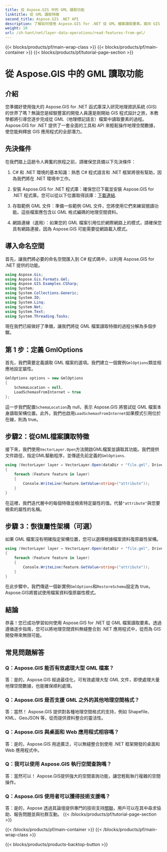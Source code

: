```yaml
---
title: 從 Aspose.GIS 中的 GML 讀取功能
linktitle: 從 GML 讀取特徵
second_title: Aspose.GIS .NET API
description: 了解如何使用 Aspose.GIS for .NET 從 GML 檔案讀取要素。面向 GIS 開發人員的綜合教程。
weight: 10
url: /zh-hant/net/layer-data-operations/read-features-from-gml/
---
```


{{< blocks/products/pf/main-wrap-class >}}
{{< blocks/products/pf/main-container >}}
{{< blocks/products/pf/tutorial-page-section >}}

# 從 Aspose.GIS 中的 GML 讀取功能

## 介紹

您準備好使用強大的 Aspose.GIS for .NET 函式庫深入研究地理資訊系統 (GIS) 的世界了嗎？無論您是經驗豐富的開發人員還是剛開始 GIS 程式設計之旅，本教學都將引導您逐步完成從 GML（地理標記語言）檔案中讀取要素的過程。 Aspose.GIS for .NET 提供了一套全面的工具和 API 來輕鬆操作地理空間數據，使您能夠釋放 GIS 應用程式的全部潛力。

## 先決條件

在我們踏上這趟令人興奮的旅程之前，請確保您具備以下先決條件：

1. C# 和 .NET 環境的基本知識：熟悉 C# 程式語言和 .NET 框架將很有幫助，因為我們將在 .NET 環境中工作。

2. 安裝 Aspose.GIS for .NET 程式庫：確保您已下載並安裝 Aspose.GIS for .NET 程式庫。您可以從以下位置取得該庫：[下載連結](https://releases.aspose.com/gis/net/).

3. 存取範例 GML 文件：準備一些範例 GML 文件，您將使用它們來練習閱讀功能。這些檔案應包含以 GML 格式編碼的地理空間資料。

4. 網路連線（選用）：如果您的 GML 檔案引用位於網際網路上的模式，請確保您具有網路連接，因為 Aspose.GIS 可能需要從網路載入模式。

## 導入命名空間

首先，讓我們將必要的命名空間匯入到 C# 程式碼中，以利用 Aspose.GIS for .NET 提供的功能。

```csharp
using Aspose.Gis;
using Aspose.Gis.Formats.Gml;
using Aspose.GIS.Examples.CSharp;
using System;
using System.Collections.Generic;
using System.IO;
using System.Linq;
using System.Net;
using System.Text;
using System.Threading.Tasks;
```

現在我們已經做好了準備，讓我們將從 GML 檔案讀取特徵的過程分解為多個步驟。

## 第 1 步：定義 GmlOptions

首先，我們需要定義讀取 GML 檔案的選項。我們建立一個實例`GmlOptions`類並相應地設定屬性。

```csharp
GmlOptions options = new GmlOptions
{
    SchemaLocation = null,
    LoadSchemasFromInternet = true
};
```

這一步我們配置`SchemaLocation`為 null，表示 Aspose.GIS 將嘗試從 GML 檔案本身讀取架構位置。此外，我們也啟用`LoadSchemasFromInternet`如果模式引用位於在線，則為 true。

## 步驟2：從GML檔案讀取特徵

接下來，我們使用`VectorLayer.Open`方法開啟GML檔案並讀取其功能。我們提供文件路徑，指定GML驅動程序，並傳遞先前定義的`GmlOptions`.

```csharp
using (VectorLayer layer = VectorLayer.Open(dataDir + "file.gml", Drivers.Gml, options))
{
    foreach (Feature feature in layer)
    {
        Console.WriteLine(feature.GetValue<string>("attribute"));
    }
}
```

在這裡，我們迭代層中的每個特徵並檢索特定屬性的值。代替`"attribute"`與您要檢索的屬性的名稱。

## 步驟 3：恢復屬性架構（可選）

如果 GML 檔案沒有明確指定架構位置，您可以選擇根據檔案資料復原屬性架構。

```csharp
using (VectorLayer layer = VectorLayer.Open(dataDir + "file.gml", Drivers.Gml, new GmlOptions(){RestoreSchema = true}))
{
    foreach (Feature feature in layer)
    {
        Console.WriteLine(feature.GetValue<string>("attribute"));
    }
}
```

在此步驟中，我們傳遞一個新實例`GmlOptions`和`RestoreSchema`設定為 true。 Aspose.GIS將嘗試使用檔案資料復原屬性模式。

## 結論

恭喜！您已成功學習如何使用 Aspose.GIS for .NET 從 GML 檔案讀取要素。透過遵循逐步指南，您可以將地理空間資料無縫整合到 .NET 應用程式中，從而為 GIS 開發帶來無限可能。

## 常見問題解答

### Q：Aspose.GIS 能否有效處理大型 GML 檔案？

答：是的，Aspose.GIS 經過最佳化，可有效處理大型 GML 文件，即使處理大量地理空間數據，也能確保順利處理。

### Q：Aspose.GIS 是否支援 GML 之外的其他地理空間格式？

答：當然！ Aspose.GIS 提供對各種地理空間格式的支持，例如 Shapefile、KML、GeoJSON 等，從而提供資料整合的靈活性。

### Q：Aspose.GIS 與桌面和 Web 應用程式相容嗎？

答：是的，Aspose.GIS 用途廣泛，可以無縫整合到使用 .NET 框架開發的桌面和 Web 應用程式中。

### Q：我可以使用 Aspose.GIS 執行空間查詢嗎？

答：當然可以！ Aspose.GIS提供強大的空間查詢功能，讓您輕鬆執行複雜的空間操作。

### Q：Aspose.GIS 使用者可以獲得技術支援嗎？

答：是的，Aspose 透過其論壇提供專門的技術支持[關聯]( https://forum.aspose.com/c/gis/33)，用戶可以在其中尋求協助、報告問題並與社群互動。
{{< /blocks/products/pf/tutorial-page-section >}}

{{< /blocks/products/pf/main-container >}}
{{< /blocks/products/pf/main-wrap-class >}}

{{< blocks/products/products-backtop-button >}}
